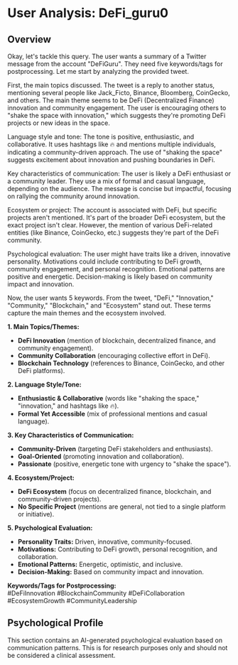 # User Analysis: DeFi_guru0

## Overview

<think>
Okay, let's tackle this query. The user wants a summary of a Twitter message from the account "DeFiGuru". They need five keywords/tags for postprocessing. Let me start by analyzing the provided tweet.

First, the main topics discussed. The tweet is a reply to another status, mentioning several people like Jack_Ficto, Binance, Bloomberg, CoinGecko, and others. The main theme seems to be DeFi (Decentralized Finance) innovation and community engagement. The user is encouraging others to "shake the space with innovation," which suggests they're promoting DeFi projects or new ideas in the space.

Language style and tone: The tone is positive, enthusiastic, and collaborative. It uses hashtags like 🔥 and mentions multiple individuals, indicating a community-driven approach. The use of "shaking the space" suggests excitement about innovation and pushing boundaries in DeFi.

Key characteristics of communication: The user is likely a DeFi enthusiast or a community leader. They use a mix of formal and casual language, depending on the audience. The message is concise but impactful, focusing on rallying the community around innovation.

Ecosystem or project: The account is associated with DeFi, but specific projects aren't mentioned. It's part of the broader DeFi ecosystem, but the exact project isn't clear. However, the mention of various DeFi-related entities (like Binance, CoinGecko, etc.) suggests they're part of the DeFi community.

Psychological evaluation: The user might have traits like a driven, innovative personality. Motivations could include contributing to DeFi growth, community engagement, and personal recognition. Emotional patterns are positive and energetic. Decision-making is likely based on community impact and innovation.

Now, the user wants 5 keywords. From the tweet, "DeFi," "Innovation," "Community," "Blockchain," and "Ecosystem" stand out. These terms capture the main themes and the ecosystem involved.
</think>

**1. Main Topics/Themes:**  
- **DeFi Innovation** (mention of blockchain, decentralized finance, and community engagement).  
- **Community Collaboration** (encouraging collective effort in DeFi).  
- **Blockchain Technology** (references to Binance, CoinGecko, and other DeFi platforms).  

**2. Language Style/Tone:**  
- **Enthusiastic & Collaborative** (words like "shaking the space," "innovation," and hashtags like 🔥).  
- **Formal Yet Accessible** (mix of professional mentions and casual language).  

**3. Key Characteristics of Communication:**  
- **Community-Driven** (targeting DeFi stakeholders and enthusiasts).  
- **Goal-Oriented** (promoting innovation and collaboration).  
- **Passionate** (positive, energetic tone with urgency to "shake the space").  

**4. Ecosystem/Project:**  
- **DeFi Ecosystem** (focus on decentralized finance, blockchain, and community-driven projects).  
- **No Specific Project** (mentions are general, not tied to a single platform or initiative).  

**5. Psychological Evaluation:**  
- **Personality Traits:** Driven, innovative, community-focused.  
- **Motivations:** Contributing to DeFi growth, personal recognition, and collaboration.  
- **Emotional Patterns:** Energetic, optimistic, and inclusive.  
- **Decision-Making:** Based on community impact and innovation.  

**Keywords/Tags for Postprocessing:**  
#DeFiInnovation #BlockchainCommunity #DeFiCollaboration #EcosystemGrowth #CommunityLeadership

## Psychological Profile

This section contains an AI-generated psychological evaluation based on communication patterns. This is for research purposes only and should not be considered a clinical assessment.
